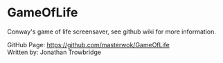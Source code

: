 # GameOfLife

Conway's game of life screensaver, see github wiki for more information.  
  
GitHub Page: https://github.com/masterwok/GameOfLife  
Written by: Jonathan Trowbridge

